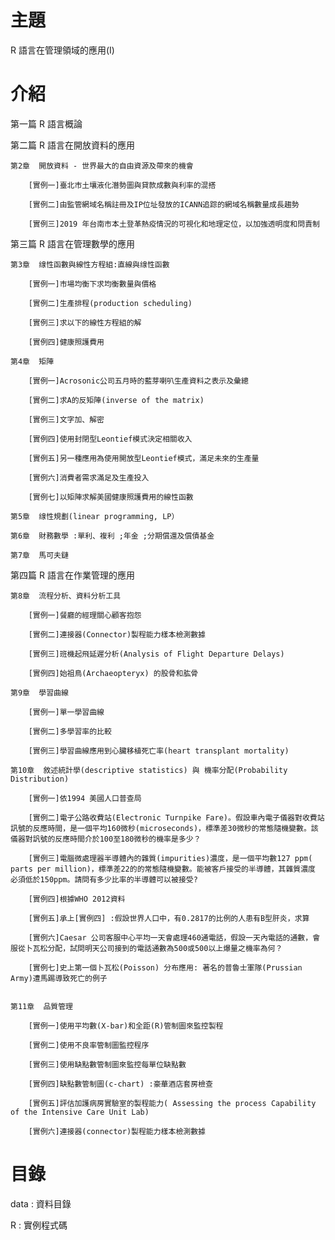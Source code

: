 # 主題
R 語言在管理領域的應用(I)
# 介紹
第一篇 R 語言概論

第二篇 R 語言在開放資料的應用

	第2章  開放資料 - 世界最大的自由資源及帶來的機會
	
		[實例一]臺北市土壤液化潛勢圖與貸款成數與利率的混搭
		
		[實例二]由監管網域名稱註冊及IP位址發放的ICANN追踪的網域名稱數量成長趨勢
		
		[實例三]2019 年台南市本土登革熱疫情況的可視化和地理定位，以加強透明度和問責制

第三篇 R 語言在管理數學的應用

	第3章  缐性函數與線性方程組:直線與缐性函數
	
		[實例一]市場均衡下求均衡數量與價格
		
		[實例二]生產排程(production scheduling)
		
		[實例三]求以下的線性方程組的解
		
		[實例四]健康照護費用
	
	第4章  矩陣
		
		[實例一]Acrosonic公司五月時的藍芽喇叭生產資料之表示及彙總
		
		[實例二]求A的反矩陣(inverse of the matrix)
		
		[實例三]文字加、解密
		
		[實例四]使用封閉型Leontief模式決定相關收入
		
		[實例五]另一種應用為使用開放型Leontief模式，滿足未來的生產量
		
		[實例六]消費者需求滿足及生產投入
		
		[實例七]以矩陣求解美國健康照護費用的線性函數
	
	第5章  缐性規劃(linear programming, LP）
	
	第6章  財務數學 :單利、複利 ;年金 ;分期償還及償債基金
	
	第7章  馬可夫鏈	
	

第四篇 R 語言在作業管理的應用
	
	第8章  流程分析、資料分析工具
	
		[實例一]餐廳的經理關心顧客抱怨
		
		[實例二]連接器(Connector)製程能力樣本檢測數據
		
		[實例三]班機起飛延遲分析(Analysis of Flight Departure Delays)
		
		[實例四]始祖鳥(Archaeopteryx) 的股骨和肱骨
	
	第9章  學習曲線
	
		[實例一]單一學習曲線
		
		[實例二]多學習率的比較
		
		[實例三]學習曲線應用到心臟移植死亡率(heart transplant mortality)
	
	第10章  敘述統計學(descriptive statistics) 與 機率分配(Probability Distribution)
	
		[實例一]依1994 美國人口普查局
		
		[實例二]電子公路收費站(Electronic Turnpike Fare)。假設車內電子儀器對收費站訊號的反應時間，是一個平均160微秒(microseconds)，標準差30微秒的常態隨機變數。該儀器對訉號的反應時間介於100至180微秒的機率是多少？
		
		[實例三]電腦微處理器半導體內的雜質(impurities)濃度，是一個平均數127 ppm( parts per million)，標準差22的的常態隨機變數。能被客戶接受的半導體，其雜質濃度 必須低於150ppm。請問有多少比率的半導體可以被接受?
		
		[實例四]根據WHO 2012資料
		
		[實例五]承上[實例四] :假設世界人口中，有0.2817的比例的人患有B型肝炎，求算
		
		[實例六]Caesar 公司客服中心平均一天會處理460通電話，假設一天內電話的通數，會服從卜瓦松分配，試問明天公司接到的電話通數為500或500以上爆量之機率為何？
		
		[實例七]史上第一個卜瓦松(Poisson) 分布應用: 著名的普魯士軍隊(Prussian Army)遭馬踢導致死亡的例子
		
	
	第11章  品質管理
	
		[實例一]使用平均數(X-bar)和全距(R)管制圖來監控製程
		
		[實例二]使用不良率管制圖監控程序
		
		[實例三]使用缺點數管制圖來監控每單位缺點數
		
		[實例四]缺點數管制圖(c-chart) :豪華酒店套房檢查
		
		[實例五]評估加護病房實驗室的製程能力( Assessing the process Capability of the Intensive Care Unit Lab)
		
		[實例六]連接器(connector)製程能力樣本檢測數據
		
# 目錄
data : 資料目錄

R    : 實例程式碼
